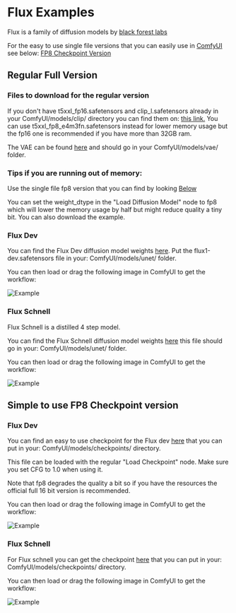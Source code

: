 # Flux Examples

Flux is a family of diffusion models by [black forest labs](https://blackforestlabs.ai/announcing-black-forest-labs/)

For the easy to use single file versions that you can easily use in [ComfyUI](https://github.com/comfyanonymous/ComfyUI) see below: [FP8 Checkpoint Version](#simple-to-use-fp8-checkpoint-version)

## Regular Full Version

### Files to download for the regular version

If you don't have t5xxl_fp16.safetensors and clip_l.safetensors already in your ComfyUI/models/clip/ directory you can find them on: [this link.](https://huggingface.co/comfyanonymous/flux_text_encoders/tree/main) You can use t5xxl_fp8_e4m3fn.safetensors instead for lower memory usage but the fp16 one is recommended if you have more than 32GB ram.

The VAE can be found [here](https://huggingface.co/black-forest-labs/FLUX.1-schnell/blob/main/ae.safetensors) and should go in your ComfyUI/models/vae/ folder.

### Tips if you are running out of memory:

Use the single file fp8 version that you can find by looking [Below](#simple-to-use-fp8-checkpoint-version)

You can set the weight_dtype in the "Load Diffusion Model" node to fp8 which will lower the memory usage by half but might reduce quality a tiny bit. You can also download the example.

### Flux Dev

You can find the Flux Dev diffusion model weights [here](https://huggingface.co/black-forest-labs/FLUX.1-dev). Put the flux1-dev.safetensors file in your: ComfyUI/models/unet/ folder.

You can then load or drag the following image in ComfyUI to get the workflow:

![Example](flux_dev_example.png)

### Flux Schnell

Flux Schnell is a distilled 4 step model.

You can find the Flux Schnell diffusion model weights [here](https://huggingface.co/black-forest-labs/FLUX.1-schnell/blob/main/flux1-schnell.safetensors) this file should go in your: ComfyUI/models/unet/ folder.


You can then load or drag the following image in ComfyUI to get the workflow:

![Example](flux_schnell_example.png)


## Simple to use FP8 Checkpoint version

### Flux Dev

You can find an easy to use checkpoint for the Flux dev [here](https://huggingface.co/Comfy-Org/flux1-dev/blob/main/flux1-dev-fp8.safetensors) that you can put in your: ComfyUI/models/checkpoints/ directory.

This file can be loaded with the regular "Load Checkpoint" node. Make sure you set CFG to 1.0 when using it.

Note that fp8 degrades the quality a bit so if you have the resources the official full 16 bit version is recommended.

You can then load or drag the following image in ComfyUI to get the workflow:

![Example](flux_dev_checkpoint_example.png)

### Flux Schnell

For Flux schnell you can get the checkpoint [here](https://huggingface.co/Comfy-Org/flux1-schnell/blob/main/flux1-schnell-fp8.safetensors) that you can put in your: ComfyUI/models/checkpoints/ directory.

You can then load or drag the following image in ComfyUI to get the workflow:

![Example](flux_schnell_checkpoint_example.png)
